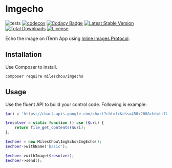 # Imgecho

![tests](https://github.com/MilesChou/imgecho/workflows/tests/badge.svg)
[![codecov](https://codecov.io/gh/MilesChou/imgecho/branch/master/graph/badge.svg)](https://codecov.io/gh/MilesChou/imgecho)
[![Codacy Badge](https://app.codacy.com/project/badge/Grade/98319129f72f434c872277a13fb6b9b6)](https://www.codacy.com/gh/MilesChou/imgecho/dashboard)
[![Latest Stable Version](https://poser.pugx.org/MilesChou/imgecho/v/stable)](https://packagist.org/packages/MilesChou/imgecho)
[![Total Downloads](https://poser.pugx.org/MilesChou/imgecho/d/total.svg)](https://packagist.org/packages/MilesChou/imgecho)
[![License](https://poser.pugx.org/MilesChou/imgecho/license)](https://packagist.org/packages/MilesChou/imgecho)

Echo the image on iTerm App using [Inline Images Protocol](https://iterm2.com/documentation-images.html).

## Installation

Use Composer to install.

```
composer require mileschou/imgecho
```

## Usage

Use the fluent API to build your control code. Following is example:

```php
$uri = 'https://chart.apis.google.com/chart?cht=lc&chs=450x200&chd=t:70,72,67,68,65,59,64,70,73,75,78,80&chxt=x,y&chxl=0:|Jan|Feb|Mar|Apr|May|Jun|Jul|Aug|Sep|Oct|Nov|Dec&chg=10,20';

$resolver = static function () use ($uri) {
    return file_get_contents($uri);
};

$echoer = new MilesChou\ImgEcho\ImgEcho();
$echoer->withName('basic');

$echoer->withImage($resolver);
$echoer->send();
```
